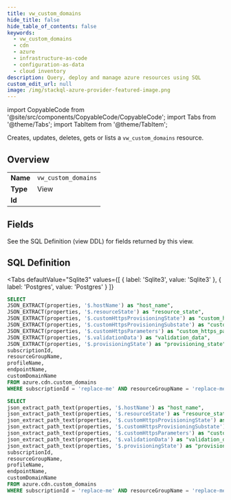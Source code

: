 ```yaml
--- 
title: vw_custom_domains
hide_title: false
hide_table_of_contents: false
keywords:
  - vw_custom_domains
  - cdn
  - azure
  - infrastructure-as-code
  - configuration-as-data
  - cloud inventory
description: Query, deploy and manage azure resources using SQL
custom_edit_url: null
image: /img/stackql-azure-provider-featured-image.png
---
```


import CopyableCode from '@site/src/components/CopyableCode/CopyableCode';
import Tabs from '@theme/Tabs';
import TabItem from '@theme/TabItem';

Creates, updates, deletes, gets or lists a <code>vw_custom_domains</code> resource.

## Overview
<table><tbody>
<tr><td><b>Name</b></td><td><code>vw_custom_domains</code></td></tr>
<tr><td><b>Type</b></td><td>View</td></tr>
<tr><td><b>Id</b></td><td><CopyableCode code="azure.cdn.vw_custom_domains" /></td></tr>
</tbody></table>

## Fields

See the SQL Definition (view DDL) for fields returned by this view.

## SQL Definition

<Tabs
defaultValue="Sqlite3"
values={[
{ label: 'Sqlite3', value: 'Sqlite3' },
{ label: 'Postgres', value: 'Postgres' }
]}
>
<TabItem value="Sqlite3">

```sql
SELECT
JSON_EXTRACT(properties, '$.hostName') as "host_name",
JSON_EXTRACT(properties, '$.resourceState') as "resource_state",
JSON_EXTRACT(properties, '$.customHttpsProvisioningState') as "custom_https_provisioning_state",
JSON_EXTRACT(properties, '$.customHttpsProvisioningSubstate') as "custom_https_provisioning_substate",
JSON_EXTRACT(properties, '$.customHttpsParameters') as "custom_https_parameters",
JSON_EXTRACT(properties, '$.validationData') as "validation_data",
JSON_EXTRACT(properties, '$.provisioningState') as "provisioning_state",
subscriptionId,
resourceGroupName,
profileName,
endpointName,
customDomainName
FROM azure.cdn.custom_domains
WHERE subscriptionId = 'replace-me' AND resourceGroupName = 'replace-me' AND profileName = 'replace-me' AND endpointName = 'replace-me';
```

</TabItem>
<TabItem value="Postgres">

```sql
SELECT
json_extract_path_text(properties, '$.hostName') as "host_name",
json_extract_path_text(properties, '$.resourceState') as "resource_state",
json_extract_path_text(properties, '$.customHttpsProvisioningState') as "custom_https_provisioning_state",
json_extract_path_text(properties, '$.customHttpsProvisioningSubstate') as "custom_https_provisioning_substate",
json_extract_path_text(properties, '$.customHttpsParameters') as "custom_https_parameters",
json_extract_path_text(properties, '$.validationData') as "validation_data",
json_extract_path_text(properties, '$.provisioningState') as "provisioning_state",
subscriptionId,
resourceGroupName,
profileName,
endpointName,
customDomainName
FROM azure.cdn.custom_domains
WHERE subscriptionId = 'replace-me' AND resourceGroupName = 'replace-me' AND profileName = 'replace-me' AND endpointName = 'replace-me';
```

</TabItem>
</Tabs>
